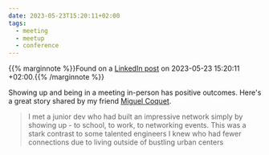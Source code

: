 ```yaml
---
date: 2023-05-23T15:20:11+02:00
tags:
  - meeting
  - meetup
  - conference
---
```

{{% marginnote %}}Found on a [LinkedIn post](https://www.linkedin.com/posts/miguelcoquet_at-the-end-of-april-i-had-a-chance-to-give-activity-7066691797455970305-q2Wk/?utm_source=share&utm_medium=member_desktop) on 2023-05-23 15:20:11 +02:00.{{% /marginnote %}}

Showing up and being in a meeting in-person has positive outcomes. Here's a great story shared by my friend [Miguel Coquet](https://mcoquet.com/).

> I met a junior dev who had built an impressive network simply by showing up - to school, to work, to networking events. This was a stark contrast to some talented engineers I knew who had fewer connections due to living outside of bustling urban centers